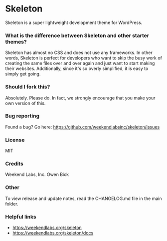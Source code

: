 # Skeleton
Skeleton is a super lightweight development theme for WordPress.

### What is the difference between Skeleton and other starter themes?
Skeleton has almost no CSS and does not use any frameworks. In other words, Skeleton is perfect for developers who want to skip the busy work of creating the same files over and over again and just want to start making their websites. Additionally, since it's so overly simplified, it is easy to simply get going. 

### Should I fork this?
Absolutely. Please do. In fact, we strongly encourage that you make your own version of this.

### Bug reporting
Found a bug? Go here: https://github.com/weekendlabsinc/skeleton/issues

### License
MIT

### Credits
Weekend Labs, Inc.
Owen Bick

### Other
To view release and update notes, read the CHANGELOG.md file in the main folder.

### Helpful links
- https://weekendlabs.org/skeleton
- https://weekendlabs.org/skeleton/docs
